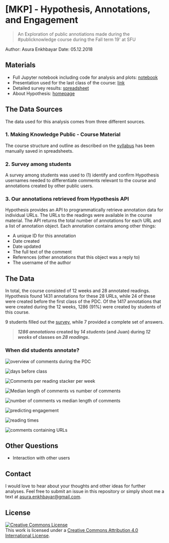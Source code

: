 # [MKP] - Hypothesis, Annotations, and Engagement

> An Exploration of public annotiations made during the #publicknowledge course during the Fall term 19' at SFU

Author: Asura Enkhbayar
Date: 05.12.2018

## Materials

- Full Jupyter notebook including code for analysis and plots: [notebook](code/results.ipynb)
- Presentation used for the last class of the course: [link](http://htmlpreview.github.io/?https://github.com/Bubblbu/public-knowledge-annotations/blob/master/code/presentation.html)
- Detailed survey results: [spreadsheet](data/survey.csv)
- About Hypothesis: [homepage](hypothes.is)

## The Data Sources

The data used for this analysis comes from three different sources.

### 1. Making Knowledge Public - Course Material

The course structure and outline as described on the [syllabus](scholcommlab.ca/publicknowledge) has been manually saved in spreadsheets.

### 2. Survey among students

A survey among students was used to (1) identify and confirm Hypothesis usernames needed to differentiate comments relevant to the course and annotations created by other public users.

### 3. Our annotations retrieved from Hypothesis API

Hypothesis provides an API to programmatically retrieve annotation data for individual URLs. The URLs to the readings were available in the course material. The API returns the total number of annotations for each URL and a list of annotation object. Each annotation contains among other things:

- A unique ID for this annotation
- Date created
- Date updated
- The full text of the comment
- References (other annotations that this object was a reply to)
- The username of the author

## The Data

In total, the course consisted of 12 weeks and 28 annotated readings. Hypothesis found 1431 annotations for these 28 URLs, while 24 of these were created before the first class of the PDC. Of the 1417 annotations that were created during the 12 weeks, 1286 (91%) were created by students of this course.

9 students filled out the [survey](data/survey.csv), while 7 provided a complete set of answers.

> **_1286 annotations_ created by _14 students_ (and Juan) during _12 weeks_ of classes on _28 readings_.**

### When did students annotate?

![overview of comments during the PDC](plots/week_overview.png)

![days before class](plots/days_before_class.png)

![Comments per reading stacker per week](plots/comments_per_reading.png)

![Median length of comments vs number of comments](plots/comments_vs_length.png)

![number of comments vs median length of comments](plots/user_ranks_length_vs_comments.png)

![predicting engagement](plots/engagement_predictors.png)

![reading times](plots/reading_times.png)

![comments containing URLs](plots/comments_with_urls.png)

## Other Questions

- Interaction with other users

## Contact

I would love to hear about your thoughts and other ideas for further analyses. Feel free to submit an issue in this repository or simply shoot me a text at [asura.enkhbayar@gmail.com](mailto:asura.enkhbayar@gmail.com).

## License

<a rel="license" href="http://creativecommons.org/licenses/by/4.0/"><img alt="Creative Commons License" style="border-width:0" src="https://i.creativecommons.org/l/by/4.0/88x31.png" /></a><br />This work is licensed under a <a rel="license" href="http://creativecommons.org/licenses/by/4.0/">Creative Commons Attribution 4.0 International License</a>.